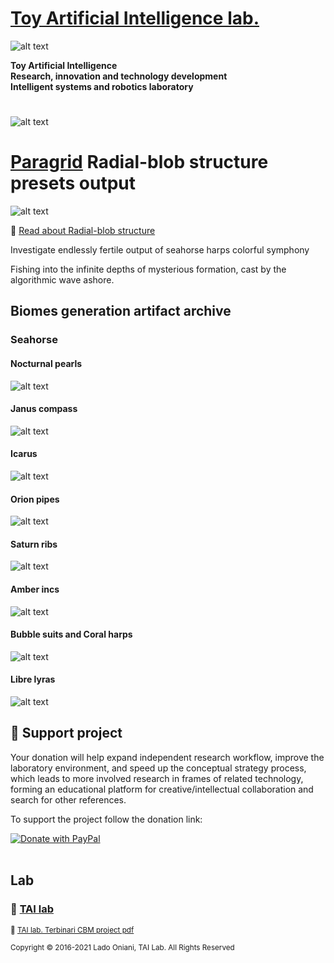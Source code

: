  # [Toy Artificial Intelligence lab.](https://ladooniani.github.io/tailab/) 
 
 ![alt text](https://github.com/ladooniani/tailab/blob/master/assets/toy_artificial_intelligence_lab_logo.png)

**Toy Artificial Intelligence\
Research, innovation and technology development\
Intelligent systems and robotics laboratory**

#

![alt text](https://github.com/ladooniani/tailab/blob/master/assets/tai_lab_terbinari_cbm_project_logo.png)

# [Paragrid](https://github.com/Toy-Artificial-Intelligence-lab/paragrid-doc) Radial-blob structure presets output

![alt text](https://github.com/ladooniani/resume-cv/blob/main/img/img11.jpg)

📌 [Read about Radial-blob structure](https://github.com/Toy-Artificial-Intelligence-lab/paragrid-doc/blob/main/markups/paragrid-radial-blob-structure.md)

Investigate endlessly fertile output of seahorse harps colorful symphony

Fishing into the infinite depths of mysterious formation, cast by the algorithmic wave ashore. 

## Biomes generation artifact archive
 
### Seahorse

#### Nocturnal pearls 

![alt text](https://github.com/Toy-Artificial-Intelligence-lab/paragrid-doc/blob/main/images/paragrid/paragrid-radial-blob-example-(7).jpg)

#### Janus compass 

![alt text](https://github.com/Toy-Artificial-Intelligence-lab/paragrid-doc/blob/main/images/paragrid/paragrid-radial-blob-example-(1).jpg)

#### Icarus

![alt text](https://github.com/Toy-Artificial-Intelligence-lab/paragrid-doc/blob/main/images/paragrid/paragrid-radial-blob-example-(2).jpg)

#### Orion pipes

![alt text](https://github.com/Toy-Artificial-Intelligence-lab/paragrid-doc/blob/main/images/paragrid/paragrid-radial-blob-example-(3).jpg)

#### Saturn ribs 

![alt text](https://github.com/Toy-Artificial-Intelligence-lab/paragrid-doc/blob/main/images/paragrid/paragrid-radial-blob-example-(4).jpg)

#### Amber incs

![alt text](https://github.com/Toy-Artificial-Intelligence-lab/paragrid-doc/blob/main/images/paragrid/paragrid-radial-blob-example-(5).jpg)

#### Bubble suits and Coral harps

![alt text](https://github.com/Toy-Artificial-Intelligence-lab/paragrid-doc/blob/main/images/paragrid/paragrid-radial-blob-example-(6).jpg)

#### Libre lyras

![alt text](https://github.com/Toy-Artificial-Intelligence-lab/paragrid-doc/blob/main/images/paragrid/paragrid-radial-blob-example-(8).jpg)


## 💖 Support project

Your donation will help expand independent research workflow, improve the laboratory environment, and speed up the conceptual strategy process, which leads to more involved research in frames of related technology, forming an educational platform for creative/intellectual collaboration and search for other references.

To support the project follow the donation link: 

<a href="https://www.paypal.com/cgi-bin/webscr?cmd=_s-xclick&hosted_button_id=GRGH6SL9EL72U">
  <img src="https://www.paypalobjects.com/en_US/i/btn/btn_donate_SM.gif" alt="Donate with PayPal" /><br><br>
</a>

## Lab

### 🔬 [TAI lab](https://ladooniani.github.io/tailab/) 

<sub>📃 [TAI lab. Terbinari CBM project pdf](https://github.com/ladooniani/tailab/blob/master/docs/tai.pdf)<sub>

<sub>Copyright © 2016-2021 Lado Oniani, TAI Lab. All Rights Reserved<sub>
